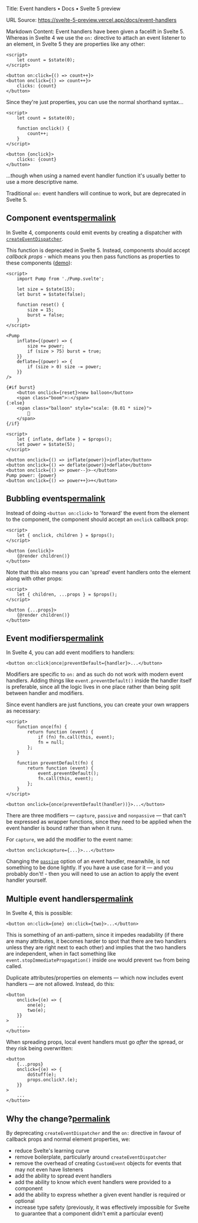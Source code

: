 Title: Event handlers • Docs • Svelte 5 preview

URL Source: https://svelte-5-preview.vercel.app/docs/event-handlers

Markdown Content:
Event handlers have been given a facelift in Svelte 5. Whereas in Svelte 4 we use the `on:` directive to attach an event listener to an element, in Svelte 5 they are properties like any other:

```
<script>
	let count = $state(0);
</script>

<button on:click={() => count++}>
<button onclick={() => count++}>
	clicks: {count}
</button>
```

Since they're just properties, you can use the normal shorthand syntax...

```
<script>
	let count = $state(0);

	function onclick() {
		count++;
	}
</script>

<button {onclick}>
	clicks: {count}
</button>
```

...though when using a named event handler function it's usually better to use a more descriptive name.

Traditional `on:` event handlers will continue to work, but are deprecated in Svelte 5.

Component events[permalink](https://svelte-5-preview.vercel.app/docs/event-handlers#component-events)
-----------------------------------------------------------------------------------------------------

In Svelte 4, components could emit events by creating a dispatcher with [`createEventDispatcher`](https://svelte.dev/docs/svelte#createeventdispatcher).

This function is deprecated in Svelte 5. Instead, components should accept _callback props_ - which means you then pass functions as properties to these components ([demo](https://svelte-5-preview.vercel.app/#H4sIAAAAAAAACo1US27bMBC9yoBtELu2ZDmAG0CRhPYG3VddyPIwIUKRgjiOkwrcd9VFL5BV75cjFKQo2e5_IQnzeW-GM3zqGRcSDUs_9kxVDbKUvW9btmT01DrDPKAkZEtm9L6rnSczdSdaKkpVkmha3RF82Dct8E43cBmvnBEPsMsbl-QeiQRGfEbI4bWhinC23sxvxsh23xk6hnglDfqoKonvVU1CK-jQIM3m0HtOCmzrzVCDRg4P9j5bqmx1bFZlrjPfteKyIsz7WasP2M0hL85YFzn4QGAWHGbeX8D1Zj41S90-1LHuvcM_kp4QJPNhDNFpCUew8i32rwQfCnjObLsn0gq0qqWo7_Pez8AWCg-wraTUWmWrIcevIzNtpaCWlTF5ybZaNyUrXp6_fc9WLlKUqk9RGrS_SR7oSgaGniTmJTN1JTGFPomTNbzxbduSFcORXp6_fvEkE_FKcOun7PE-zRcIM2i1EW6NKXDxiLswWomcUkiCRbo9Ggexo7sU1klyETx3KG7v6MzFtaLIdea9D4eRCB8pqqS4VSnUqGhapRQKo4nnZmxNuJQIH1CRSUFpNV0g94nDbMajUFep8TB-SJDEV-YcoXUzpldKNNWQ7d1JvDHAdXeout0Z6t09PvGuatDAKT65gB7CMpL4LdjBfbU5819vxoAbz0lkcA9aCJthS9boneACdyx119guJ_E7jfyv-p10ewhqWkJQAFin5LbTrZkdJe5v-1HiXvzn6vz5rs-8hAJ7EJUtgn1y7f8ADN1MwGD_G-gBUWSLaModfnA-kELvvxb-Bl8sbLGY4L_O-5P9ATwVcA54BQAA)):

```
<script>
	import Pump from './Pump.svelte';

	let size = $state(15);
	let burst = $state(false);

	function reset() {
		size = 15;
		burst = false;
	}
</script>

<Pump
	inflate={(power) => {
		size += power;
		if (size > 75) burst = true;
	}}
	deflate={(power) => {
		if (size > 0) size -= power;
	}}
/>

{#if burst}
	<button onclick={reset}>new balloon</button>
	<span class="boom">💥</span>
{:else}
	<span class="balloon" style="scale: {0.01 * size}">
		🎈
	</span>
{/if}
```

```
<script>
	let { inflate, deflate } = $props();
	let power = $state(5);
</script>

<button onclick={() => inflate(power)}>inflate</button>
<button onclick={() => deflate(power)}>deflate</button>
<button onclick={() => power--}>-</button>
Pump power: {power}
<button onclick={() => power++}>+</button>
```

Bubbling events[permalink](https://svelte-5-preview.vercel.app/docs/event-handlers#bubbling-events)
---------------------------------------------------------------------------------------------------

Instead of doing `<button on:click>` to 'forward' the event from the element to the component, the component should accept an `onclick` callback prop:

```
<script>
	let { onclick, children } = $props();
</script>

<button {onclick}>
	{@render children()}
</button>
```

Note that this also means you can 'spread' event handlers onto the element along with other props:

```
<script>
	let { children, ...props } = $props();
</script>

<button {...props}>
	{@render children()}
</button>
```

Event modifiers[permalink](https://svelte-5-preview.vercel.app/docs/event-handlers#event-modifiers)
---------------------------------------------------------------------------------------------------

In Svelte 4, you can add event modifiers to handlers:

```
<button on:click|once|preventDefault={handler}>...</button>
```

Modifiers are specific to `on:` and as such do not work with modern event handlers. Adding things like `event.preventDefault()` inside the handler itself is preferable, since all the logic lives in one place rather than being split between handler and modifiers.

Since event handlers are just functions, you can create your own wrappers as necessary:

```
<script>
	function once(fn) {
		return function (event) {
			if (fn) fn.call(this, event);
			fn = null;
		};
	}

	function preventDefault(fn) {
		return function (event) {
			event.preventDefault();
			fn.call(this, event);
		};
	}
</script>

<button onclick={once(preventDefault(handler))}>...</button>
```

There are three modifiers — `capture`, `passive` and `nonpassive` — that can't be expressed as wrapper functions, since they need to be applied when the event handler is bound rather than when it runs.

For `capture`, we add the modifier to the event name:

```
<button onclickcapture={...}>...</button>
```

Changing the [`passive`](https://developer.mozilla.org/en-US/docs/Web/API/EventTarget/addEventListener#using_passive_listeners) option of an event handler, meanwhile, is not something to be done lightly. If you have a use case for it — and you probably don't! - then you will need to use an action to apply the event handler yourself.

Multiple event handlers[permalink](https://svelte-5-preview.vercel.app/docs/event-handlers#multiple-event-handlers)
-------------------------------------------------------------------------------------------------------------------

In Svelte 4, this is possible:

```
<button on:click={one} on:click={two}>...</button>
```

This is something of an anti-pattern, since it impedes readability (if there are many attributes, it becomes harder to spot that there are two handlers unless they are right next to each other) and implies that the two handlers are independent, when in fact something like `event.stopImmediatePropagation()` inside `one` would prevent `two` from being called.

Duplicate attributes/properties on elements — which now includes event handlers — are not allowed. Instead, do this:

```
<button
	onclick={(e) => {
		one(e);
		two(e);
	}}
>
	...
</button>
```

When spreading props, local event handlers must go _after_ the spread, or they risk being overwritten:

```
<button
	{...props}
	onclick={(e) => {
		doStuff(e);
		props.onclick?.(e);
	}}
>
	...
</button>
```

Why the change?[permalink](https://svelte-5-preview.vercel.app/docs/event-handlers#why-the-change)
--------------------------------------------------------------------------------------------------

By deprecating `createEventDispatcher` and the `on:` directive in favour of callback props and normal element properties, we:

*   reduce Svelte's learning curve
*   remove boilerplate, particularly around `createEventDispatcher`
*   remove the overhead of creating `CustomEvent` objects for events that may not even have listeners
*   add the ability to spread event handlers
*   add the ability to know which event handlers were provided to a component
*   add the ability to express whether a given event handler is required or optional
*   increase type safety (previously, it was effectively impossible for Svelte to guarantee that a component didn't emit a particular event)